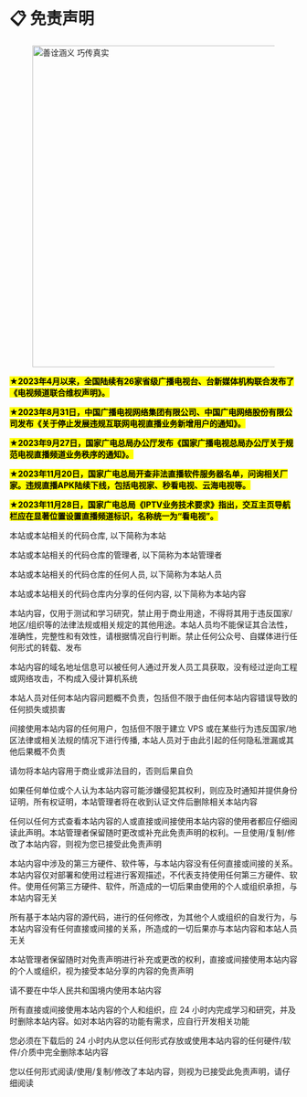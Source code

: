 # 📋 免责声明

<figure><img src="https://iptvindex.com/img/luxun.png" alt="善诠涵义 巧传真实" width="563"><figcaption></figcaption></figure>

<mark style="background-color:yellow;">**★2023年4月以来，全国陆续有26家省级广播电视台、台新媒体机构联合发布了《电视频道联合维权声明》。**</mark>

<mark style="background-color:yellow;">**★2023年8月31日，中国广播电视网络集团有限公司、中国广电网络股份有限公司发布《关于停止发展违规互联网电视直播业务新增用户的通知》。**</mark>

<mark style="background-color:yellow;">**★2023年9月27日，国家广电总局办公厅发布《国家广播电视总局办公厅关于规范电视直播频道业务秩序的通知》。**</mark>

<mark style="background-color:yellow;">**★2023年11月20日，国家广电总局开查非法直播软件服务器名单，问询相关厂家。违规直播APK陆续下线，包括电视家、秒看电视、云海电视等。**</mark>

<mark style="background-color:yellow;">**★2023年11月28日，国家广电总局《IPTV业务技术要求》指出，交互主页导航栏应在显著位置设置直播频道标识，名称统一为“看电视”。**</mark>

本站或本站相关的代码仓库, 以下简称为本站

本站或本站相关的代码仓库的管理者, 以下简称为本站管理者

本站或本站相关的代码仓库的任何人员, 以下简称为本站人员

本站或本站相关的代码仓库内分享的任何内容, 以下简称为本站内容

本站内容，仅用于测试和学习研究，禁止用于商业用途，不得将其用于违反国家/地区/组织等的法律法规或相关规定的其他用途。本站人员均不能保证其合法性，准确性，完整性和有效性，请根据情况自行判断。禁止任何公众号、自媒体进行任何形式的转载、发布

本站内容的域名地址信息可以被任何人通过开发人员工具获取，没有经过逆向工程或网络攻击，不构成入侵计算机系统

本站人员对任何本站内容问题概不负责，包括但不限于由任何本站内容错误导致的任何损失或损害

间接使用本站内容的任何用户，包括但不限于建立 VPS 或在某些行为违反国家/地区法律或相关法规的情况下进行传播, 本站人员对于由此引起的任何隐私泄漏或其他后果概不负责

请勿将本站内容用于商业或非法目的，否则后果自负

如果任何单位或个人认为本站内容可能涉嫌侵犯其权利，则应及时通知并提供身份证明，所有权证明，本站管理者将在收到认证文件后删除相关本站内容

任何以任何方式查看本站内容的人或直接或间接使用本站内容的使用者都应仔细阅读此声明。本站管理者保留随时更改或补充此免责声明的权利。一旦使用/复制/修改了本站内容，则视为您已接受此免责声明

本站内容中涉及的第三方硬件、软件等，与本站内容没有任何直接或间接的关系。本站内容仅对部署和使用过程进行客观描述，不代表支持使用任何第三方硬件、软件。使用任何第三方硬件、软件，所造成的一切后果由使用的个人或组织承担，与本站内容无关

所有基于本站内容的源代码，进行的任何修改，为其他个人或组织的自发行为，与本站内容没有任何直接或间接的关系，所造成的一切后果亦与本站内容和本站人员无关

本站管理者保留随时对免责声明进行补充或更改的权利，直接或间接使用本站内容的个人或组织，视为接受本站分享的内容的免责声明

请不要在中华人民共和国境内使用本站内容

所有直接或间接使用本站内容的个人和组织，应 24 小时内完成学习和研究，并及时删除本站内容。如对本站内容的功能有需求，应自行开发相关功能

您必须在下载后的 24 小时内从您以任何形式存放或使用本站内容的任何硬件/软件/介质中完全删除本站内容

您以任何形式阅读/使用/复制/修改了本站内容，则视为已接受此免责声明，请仔细阅读
